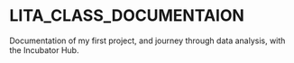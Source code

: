 # LITA_CLASS_DOCUMENTAION
Documentation of my first project, and journey through data analysis, with the Incubator Hub.
